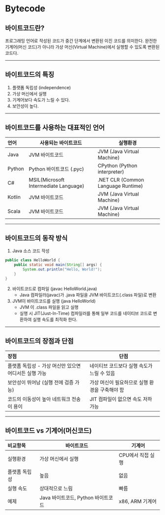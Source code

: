 # Bytecode
## 바이트코드란?
프로그래밍 언어로 작성된 코드가 중간 단계에서 변환된 이진 코드를 의미한다.
완전한 기계어(머신 코드)가 아니라 가상 머신(Virtual Machine)에서 실행할 수 있도록 변환된 코드다.

---
## 바이트코드의 특징
1. 플랫폼 독립성 (independence)
2. 가상 머신에서 실행
3. 기계어보다 속도가 느릴 수 있다.
4. 보안성이 높다.

---
## 바이트코드를 사용하는 대표적인 언어
| 언어     | 사용되는 바이트코드                            | 실행환경                               |
| :----- | ------------------------------------- | ---------------------------------- |
| Java   | JVM 바이트코드                             | JVM (Java Virtual Machine)         |
| Python | Python 바이트코드 (.pyc)                   | CPython (Python interpreter)       |
| C#     | MSIL(Microsoft Intermediate Language) | .NET CLR (Common Language Runtime) |
| Kotlin | JVM 바이트코드                             | JVM (Java Virtual Machine)         |
| Scala  | JVM 바이트코드                             | JVM (Java Virtual Machine)         |

---
## 바이트코드의 동작 방식
1. Java 소스 코드 작성
~~~java
public class HelloWorld {
    public static void main(String[] args) {
        System.out.println("Hello, World!");
    }
}
~~~
2. 바이트코드로 컴파일 (javac HelloWorld.java)
    - Java 컴파일러(javac)가 .java 파일을 JVM 바이트코드(.class 파일)로 변환
3. JVM이 바이트코드를 실행 (java HelloWorld)
    - JVM 이 .class 파일을 읽고 실행
    - 실행 시 JIT(Just-In-Time) 컴파일러를 통해 일부 코드를 네이티브 코드로 변환하여 실행 속도를 최적화 한다.

---
## 바이트코드의 장점과 단점
| 장점                              | 단점                         |
| :------------------------------ | -------------------------- |
| 플랫폼 독립성 - 가상 머신만 있으면 어디서든 실행 가능 | 네이티브 코드보다 실행 속도가 느릴 수 있음   |
| 보안성이 뛰어남 (실행 전에 검증 가능)          | 가상 머신이 필요하므로 실행 환경을 구축해야 함 |
| 코드의 이동성이 높아 네트워크 전송이 용이         | JIT 컴파일이 없으면 속도 저하 가능      |

---
## 바이트코드 vs 기계어(머신코드)
| 비교항목    | 바이트코드                    | 기계어          |
| :------ | ------------------------ | ------------ |
| 실행환경    | 가상 머신에서 실행               | CPU에서 직접 실행  |
| 플랫폼 독립성 | 높음                       | 없음           |
| 실행 속도   | 상대적으로 느림                 | 빠름           |
| 예제      | Java 바이트코드, Python 바이트코드 | x86, ARM 기계어 |
